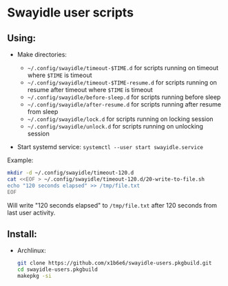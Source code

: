 # Swayidle user scripts

## Using:

* Make directories:
  * `~/.config/swayidle/timeout-$TIME.d` for scripts running on timeout where `$TIME` is timeout
  * `~/.config/swayidle/timeout-$TIME-resume.d` for scripts running on resume after timeout where `$TIME` is timeout
  * `~/.config/swayidle/before-sleep.d` for scripts running before sleep
  * `~/.config/swayidle/after-resume.d` for scripts running after resume from sleep
  * `~/.config/swayidle/lock.d` for scripts running on locking session
  * `~/.config/swayidle/unlock.d` for scripts running on unlocking session

* Start systemd service:
  `systemctl --user start swayidle.service`

Example:

```bash
mkdir -d ~/.config/swayidle/timeout-120.d
cat <<EOF > ~/.config/swayidle/timeout-120.d/20-write-to-file.sh
echo "120 seconds elapsed" >> /tmp/file.txt
EOF
```
Will write "120 seconds elapsed" to `/tmp/file.txt` after 120 seconds from last user activity.

## Install:

* Archlinux:
  ```bash
  git clone https://github.com/x1b6e6/swayidle-users.pkgbuild.git
  cd swayidle-users.pkgbuild
  makepkg -si
  ```
